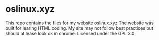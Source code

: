 # oslinux.xyz
This repo contains the files for my website oslinux.xyz
The website was built for learing HTML coding. My site may not follow best practices 
but should at lease look ok in chrome. Licensed under the GPL 3.0
